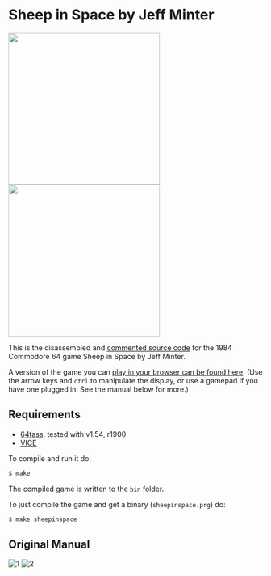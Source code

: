 # Sheep in Space by Jeff Minter
<img src="https://www.mobygames.com/images/covers/l/672845-sheep-in-space-commodore-64-front-cover.jpg" height=300><img src="https://user-images.githubusercontent.com/58846/104093087-3695a380-5280-11eb-8dfe-9181fd5f5969.gif" height=300>

This is the disassembled and [commented source code] for the 1984 Commodore 64 game Sheep in Space by Jeff Minter. 

A version of the game you can [play in your browser can be found here]. (Use the arrow keys and `ctrl` to manipulate the display, or use a gamepad if you have one plugged in. See the manual below for more.)

## Requirements

* [64tass][64tass], tested with v1.54, r1900
* [VICE][vice]

[64tass]: http://tass64.sourceforge.net/
[vice]: http://vice-emu.sourceforge.net/
[https://sheepinspace.xyz]: https://mwenge.github.io/sheepinspace.xyz
[commented source code]:https://github.com/mwenge/sheepinspace/blob/master/src/sheepinspace.asm
[play in your browser can be found here]: https://mwenge.github.io/sheepinspace

To compile and run it do:

```sh
$ make
```
The compiled game is written to the `bin` folder. 

To just compile the game and get a binary (`sheepinspace.prg`) do:

```sh
$ make sheepinspace
```

## Original Manual

![1](https://www.mobygames.com/images/covers/l/672849-sheep-in-space-commodore-64-manual.jpg)
![2](https://www.mobygames.com/images/covers/l/672850-sheep-in-space-commodore-64-manual.jpg)
